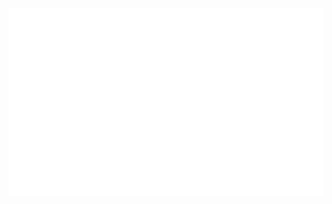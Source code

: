 <a href="https://sglazov.ru/" target="_blank">
<div align="center">
	<img src="./svg.svg" 
	     width="854" 
	     height="300">
</div>
</a>
